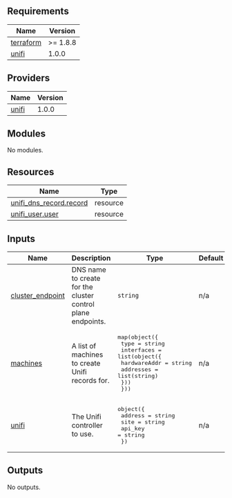 <!-- BEGIN_TF_DOCS -->
## Requirements

| Name | Version |
|------|---------|
| <a name="requirement_terraform"></a> [terraform](#requirement\_terraform) | >= 1.8.8 |
| <a name="requirement_unifi"></a> [unifi](#requirement\_unifi) | 1.0.0 |

## Providers

| Name | Version |
|------|---------|
| <a name="provider_unifi"></a> [unifi](#provider\_unifi) | 1.0.0 |

## Modules

No modules.

## Resources

| Name | Type |
|------|------|
| [unifi_dns_record.record](https://registry.terraform.io/providers/filipowm/unifi/1.0.0/docs/resources/dns_record) | resource |
| [unifi_user.user](https://registry.terraform.io/providers/filipowm/unifi/1.0.0/docs/resources/user) | resource |

## Inputs

| Name | Description | Type | Default | Required |
|------|-------------|------|---------|:--------:|
| <a name="input_cluster_endpoint"></a> [cluster\_endpoint](#input\_cluster\_endpoint) | DNS name to create for the cluster control plane endpoints. | `string` | n/a | yes |
| <a name="input_machines"></a> [machines](#input\_machines) | A list of machines to create Unifi records for. | <pre>map(object({<br/>    type = string<br/>    interfaces = list(object({<br/>      hardwareAddr = string<br/>      addresses    = list(string)<br/>    }))<br/>  }))</pre> | n/a | yes |
| <a name="input_unifi"></a> [unifi](#input\_unifi) | The Unifi controller to use. | <pre>object({<br/>    address = string<br/>    site    = string<br/>    api_key = string<br/>  })</pre> | n/a | yes |

## Outputs

No outputs.
<!-- END_TF_DOCS -->